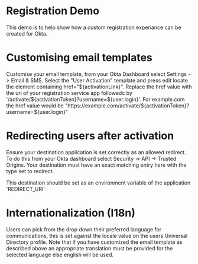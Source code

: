 # Registration Demo

This demo is to help show how a custom registration experiance can be created
for Okta.

# Customising email templates

Customise your email template, from your Okta Dashboard select Settings -> Email
& SMS. Select the "User Activation" template and press edit locate the element
containing href="${activationLink}". Replace the href value with the uri of your
registration service app followedc by
'/activate/${activationToken}?username=${user.login}'. For example.com the href
value would be "https://example.com/activate/${activationToken}?username=${user.login}"

# Redirecting users after activation

Ensure your destination application is set correctly as an allowed redirect. To
do this from your Okta dashboard select Security -> API -> Trusted Origins. Your
destination must have an exact matching entry here with the type set to
redirect.

This destination should be set as an environment variable of the application 'REDIRECT_URI'

# Internationalization (I18n)

Users can pick from the drop down their preferred language for communications,
this is set against the locale value on the users Universal Directory profile.
Note that if you have customized the email template as described above an
appropriate translation must be provided for the selected language else english
will be used.